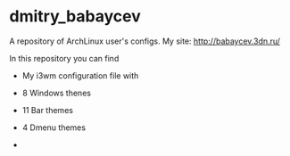 # dmitry_babaycev
A repository of ArchLinux user's configs.
My site: http://babaycev.3dn.ru/

In this repository you can find

* My i3wm configuration  file with
 * 8 Windows thenes
 * 11 Bar themes
 * 4 Dmenu themes
 
* 
